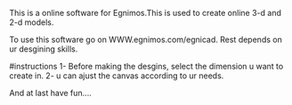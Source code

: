 This is a online software for Egnimos.This is used to create online 3-d and 2-d models. 

To use this software go on WWW.egnimos.com/egnicad.
Rest depends on ur desgining skills.

#instructions
1- Before making the desgins, select the dimension u want to create in.
2- u can ajust the canvas according to ur needs.

And at last have fun....
